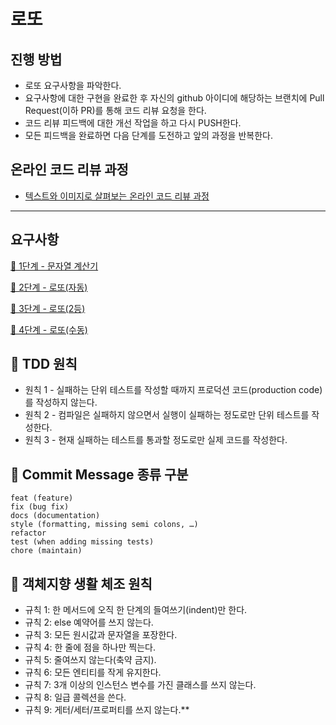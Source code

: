 # 로또
## 진행 방법
* 로또 요구사항을 파악한다.
* 요구사항에 대한 구현을 완료한 후 자신의 github 아이디에 해당하는 브랜치에 Pull Request(이하 PR)를 통해 코드 리뷰 요청을 한다.
* 코드 리뷰 피드백에 대한 개선 작업을 하고 다시 PUSH한다.
* 모든 피드백을 완료하면 다음 단계를 도전하고 앞의 과정을 반복한다.

## 온라인 코드 리뷰 과정
* [텍스트와 이미지로 살펴보는 온라인 코드 리뷰 과정](https://github.com/next-step/nextstep-docs/tree/master/codereview)

---

## 요구사항
[🚀 1단계 - 문자열 계산기](./requirements/step1.md)

[🚀 2단계 - 로또(자동)](./requirements/step2.md)

[🚀 3단계 - 로또(2등)](./requirements/step3.md)

[🚀 4단계 - 로또(수동)](./requirements/step4.md)

## 📌 TDD 원칙 
* 원칙 1 - 실패하는 단위 테스트를 작성할 때까지 프로덕션 코드(production code)를 작성하지 않는다.
* 원칙 2 - 컴파일은 실패하지 않으면서 실행이 실패하는 정도로만 단위 테스트를 작성한다.
* 원칙 3 - 현재 실패하는 테스트를 통과할 정도로만 실제 코드를 작성한다.


## 📌 Commit Message 종류 구분
<pre>
<code>feat (feature)
fix (bug fix)
docs (documentation)
style (formatting, missing semi colons, …)
refactor
test (when adding missing tests)
chore (maintain) </code>
</pre>

## 📌 객체지향 생활 체조 원칙
* 규칙 1: 한 메서드에 오직 한 단계의 들여쓰기(indent)만 한다.
* 규칙 2: else 예약어를 쓰지 않는다.
* 규칙 3: 모든 원시값과 문자열을 포장한다.
* 규칙 4: 한 줄에 점을 하나만 찍는다.
* 규칙 5: 줄여쓰지 않는다(축약 금지).
* 규칙 6: 모든 엔티티를 작게 유지한다.
* 규칙 7: 3개 이상의 인스턴스 변수를 가진 클래스를 쓰지 않는다.
* 규칙 8: 일급 콜렉션을 쓴다.
* 규칙 9: 게터/세터/프로퍼티를 쓰지 않는다.**